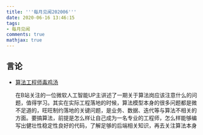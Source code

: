 ```yaml
---
title: '''每月见闻202006'''
date: 2020-06-16 13:46:15
tags:
- 每月见闻
comments: true
mathjax: true
---
```


## 言论

* [算法工程师毒鸡汤](https://www.bilibili.com/video/BV1654y1B7Zi)
  
  在B站关注的一位微软人工智能UP主讲述了一期关于算法岗应该注意什么的问题，值得学习。其实在实际工程落地的时候，算法模型本身的很多问题都是微不足道的，旺旺制约落地的关键问题，是业务、数据、迭代等与算法不相关的方面。要搞算法，前提是怎么样让自己成为一名专业的工程师，怎么样能够编写出健壮性稳定性良好的代码，了解足够的后端相关知识，再去关注算法本身



